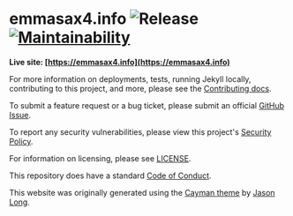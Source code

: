 # emmasax4.info ![Release](https://github.com/emma-sax4/emmasax4.info/workflows/Release/badge.svg?branch=source&event=push) [![Maintainability](https://api.codeclimate.com/v1/badges/15761575f53b7fdab669/maintainability)](https://codeclimate.com/github/emma-sax4/emmasax4.info/maintainability)

**Live site: [https://emmasax4.info](https://emmasax4.info)**

For more information on deployments, tests, running Jekyll locally, contributing to this project, and more, please see the  [Contributing docs](https://github.com/emma-sax4/emmasax4.info/blob/source/.github/contributing.md).

To submit a feature request or a bug ticket, please submit an official [GitHub Issue](https://github.com/emma-sax4/emmasax4.info/issues/new/choose).

To report any security vulnerabilities, please view this project's [Security Policy](https://github.com/emma-sax4/emmasax4.info/security/policy).

For information on licensing, please see [LICENSE](https://github.com/emma-sax4/emmasax4.info/blob/source/LICENSE).

This repository does have a standard [Code of Conduct](https://github.com/emma-sax4/emmasax4.info/blob/source/.github/code_of_conduct.md).

This website was originally generated using the [Cayman theme](https://github.com/jasonlong/cayman-theme) by [Jason Long](https://twitter.com/jasonlong).
